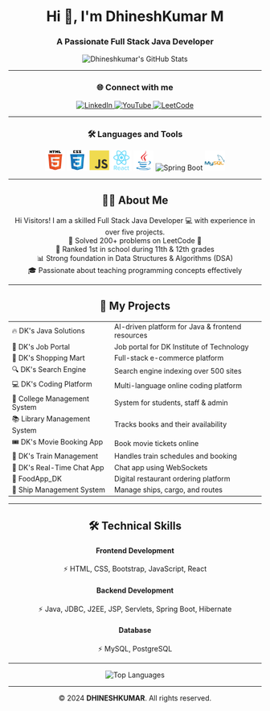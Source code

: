 <h1 align="center">Hi 👋, I'm DhineshKumar M</h1>
<h3 align="center">A Passionate Full Stack Java Developer</h3>

<p align="center">
  <img src="https://github-readme-stats-hareesh-r.vercel.app/api?username=Dhinesh-Developer&show_icons=true&theme=tokyonight&rank_icon=github&border_radius=10&bg_color=0D1117&title_color=58A6FF&icon_color=F78166&text_color=C9D1D9" alt="Dhineshkumar's GitHub Stats" />
</p>

---

<h3 align="center">🌐 Connect with me</h3>

<p align="center">
  <a href="https://www.linkedin.com/in/%E1%B4%85%CA%9C%C9%AA%C9%B4%E1%B4%87s%CA%9C%E1%B4%8B%E1%B4%9C%E1%B4%8D%E1%B4%80%CA%80-%E1%B4%8D-b75b1a283" target="_blank">
    <img src="https://raw.githubusercontent.com/rahuldkjain/github-profile-readme-generator/master/src/images/icons/Social/linked-in-alt.svg" alt="LinkedIn" height="30" width="40" />
  </a>
  <a href="https://youtube.com/@dhineshdeveloper07" target="_blank">
    <img src="https://raw.githubusercontent.com/rahuldkjain/github-profile-readme-generator/master/src/images/icons/Social/youtube.svg" alt="YouTube" height="30" width="40" />
  </a>
  <a href="https://leetcode.com/u/dhineshdeveloper_07/" target="_blank">
    <img src="https://raw.githubusercontent.com/rahuldkjain/github-profile-readme-generator/master/src/images/icons/Social/leet-code.svg" alt="LeetCode" height="30" width="40" />
  </a>
</p>

---

<h3 align="center">🛠️ Languages and Tools</h3>

<p align="center">
  <img src="https://raw.githubusercontent.com/devicons/devicon/master/icons/html5/html5-original-wordmark.svg" alt="HTML5" width="40" height="40"/>
  <img src="https://raw.githubusercontent.com/devicons/devicon/master/icons/css3/css3-original-wordmark.svg" alt="CSS3" width="40" height="40"/>
  <img src="https://raw.githubusercontent.com/devicons/devicon/master/icons/javascript/javascript-original.svg" alt="JavaScript" width="40" height="40"/>
  <img src="https://raw.githubusercontent.com/devicons/devicon/master/icons/react/react-original-wordmark.svg" alt="React" width="40" height="40"/>
  <img src="https://raw.githubusercontent.com/devicons/devicon/master/icons/java/java-original.svg" alt="Java" width="40" height="40"/>
  <img src="https://www.vectorlogo.zone/logos/springio/springio-icon.svg" alt="Spring Boot" width="40" height="40"/>
  <img src="https://raw.githubusercontent.com/devicons/devicon/master/icons/mysql/mysql-original-wordmark.svg" alt="MySQL" width="40" height="40"/>
</p>

---

<h2 align="center">👨‍💻 About Me</h2>

<p align="center">
  Hi Visitors! I am a skilled Full Stack Java Developer 💻 with experience in over five projects. <br>
  🚀 Solved 200+ problems on LeetCode 🎯 <br>
  🥇 Ranked 1st in school during 11th & 12th grades <br>
  📊 Strong foundation in Data Structures & Algorithms (DSA) <br>
  🎓 Passionate about teaching programming concepts effectively
</p>

---

<h2 align="center">🚀 My Projects</h2>

<table align="center">
  <tr><td>🔥 DK's Java Solutions</td><td>AI-driven platform for Java & frontend resources</td></tr>
  <tr><td>💼 DK's Job Portal</td><td>Job portal for DK Institute of Technology</td></tr>
  <tr><td>🛒 DK's Shopping Mart</td><td>Full-stack e-commerce platform</td></tr>
  <tr><td>🔍 DK's Search Engine</td><td>Search engine indexing over 500 sites</td></tr>
  <tr><td>💻 DK's Coding Platform</td><td>Multi-language online coding platform</td></tr>
  <tr><td>🏫 College Management System</td><td>System for students, staff & admin</td></tr>
  <tr><td>📚 Library Management System</td><td>Tracks books and their availability</td></tr>
  <tr><td>🎟 DK's Movie Booking App</td><td>Book movie tickets online</td></tr>
  <tr><td>🚂 DK's Train Management</td><td>Handles train schedules and booking</td></tr>
  <tr><td>💬 DK's Real-Time Chat App</td><td>Chat app using WebSockets</td></tr>
  <tr><td>🍔 FoodApp_DK</td><td>Digital restaurant ordering platform</td></tr>
  <tr><td>🚢 Ship Management System</td><td>Manage ships, cargo, and routes</td></tr>
</table>

---

<h2 align="center">🛠 Technical Skills</h2>

<h4 align="center">Frontend Development</h4>
<p align="center">
  ⚡ HTML, CSS, Bootstrap, JavaScript, React
</p>

<h4 align="center">Backend Development</h4>
<p align="center">
  ⚡ Java, JDBC, J2EE, JSP, Servlets, Spring Boot, Hibernate
</p>

<h4 align="center">Database</h4>
<p align="center">
  ⚡ MySQL, PostgreSQL
</p>

---

<p align="center">
  <img src="https://github-readme-stats-hareesh-r.vercel.app/api/top-langs/?username=Dhinesh-Developer&layout=compact&theme=tokyonight&border_radius=10&bg_color=0D1117&title_color=58A6FF&text_color=C9D1D9" alt="Top Languages" />
</p>

---

<p align="center">© 2024 <strong>DHINESHKUMAR</strong>. All rights reserved.</p>
